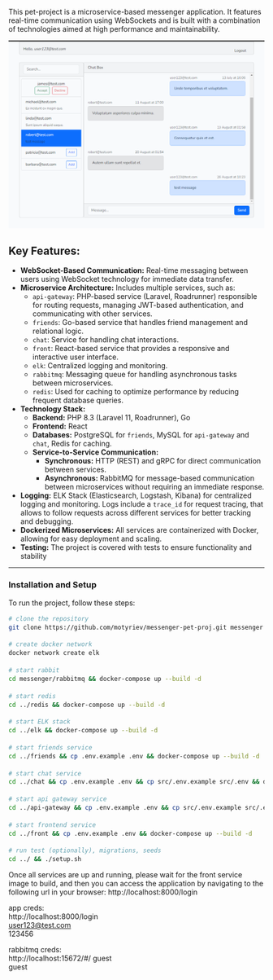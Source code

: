This pet-project is a microservice-based messenger application. It features real-time communication using WebSockets and is built with a combination of technologies aimed at high performance and maintainability.

![Screenshot](/screenshot.png)

## Key Features:
- **WebSocket-Based Communication:** Real-time messaging between users using WebSocket technology for immediate data transfer.
- **Microservice Architecture:** Includes multiple services, such as:
  - `api-gateway`: PHP-based service (Laravel, Roadrunner) responsible for routing requests, managing JWT-based authentication, and communicating with other services.
  - `friends`: Go-based service that handles friend management and relational logic.
  - `chat`: Service for handling chat interactions.
  - `front`: React-based service that provides a responsive and interactive user interface.
  - `elk`: Centralized logging and monitoring.
  - `rabbitmq`: Messaging queue for handling asynchronous tasks between microservices.
  - `redis`: Used for caching to optimize performance by reducing frequent database queries.
- **Technology Stack:**
  - **Backend:** PHP 8.3 (Laravel 11, Roadrunner), Go
  - **Frontend:** React
  - **Databases:** PostgreSQL for `friends`, MySQL for `api-gateway` and `chat`, Redis for caching.
  - **Service-to-Service Communication:**
    - **Synchronous:** HTTP (REST) and gRPC for direct communication between services.
    - **Asynchronous:** RabbitMQ for message-based communication between microservices without requiring an immediate response.
- **Logging:** ELK Stack (Elasticsearch, Logstash, Kibana) for centralized logging and monitoring. Logs include a `trace_id` for request tracing, that allows to follow requests across different services for better tracking and debugging.
- **Dockerized Microservices:** All services are containerized with Docker, allowing for easy deployment and scaling.
- **Testing:** The project is covered with tests to ensure functionality and stability

---

### Installation and Setup

To run the project, follow these steps:

```bash
# clone the repository
git clone https://github.com/motyriev/messenger-pet-proj.git messenger

# create docker network
docker network create elk

# start rabbit
cd messenger/rabbitmq && docker-compose up --build -d

# start redis
cd ../redis && docker-compose up --build -d

# start ELK stack
cd ../elk && docker-compose up --build -d

# start friends service
cd ../friends && cp .env.example .env && docker-compose up --build -d

# start chat service
cd ../chat && cp .env.example .env && cp src/.env.example src/.env && docker-compose up --build -d

# start api gateway service
cd ../api-gateway && cp .env.example .env && cp src/.env.example src/.env && docker-compose up --build -d 

# start frontend service
cd ../front && cp .env.example .env && docker-compose up --build -d

# run test (optionally), migrations, seeds
cd ../ && ./setup.sh
```

Once all services are up and running, please wait for the front service image to build, and then you can access the application by navigating to the following url in your browser:
http://localhost:8000/login

app creds:  
http://localhost:8000/login  
user123@test.com  
123456

rabbitmq creds:  
http://localhost:15672/#/
guest  
guest


